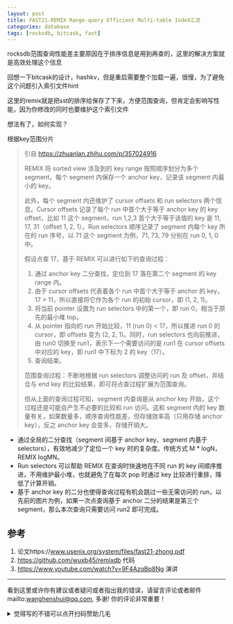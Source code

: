 ```yaml
---
layout: post
title: FAST21-REMIX Range-query Efficient Multi-table IndeX汇总
categories: database
tags: [rocksdb, bitcask, fast]
---
```




rocksdb范围查询性能差主要原因在于排序信息是用到再查的，这里的解决方案就是高效处理这个信息

回想一下bitcask的设计，hashkv，但是重启需要整个加载一遍，很慢，为了避免这个问题引入索引文件hint

这里的remix就是把sst的排序给保存了下来，方便范围查询，但肯定会影响写性能，因为你修改的同时也要维护这个索引文件

<!-- more -->

想法有了，如何实现？

根据key范围分片

> 引自 https://zhuanlan.zhihu.com/p/357024916
>
> REMIX 将 sorted view 涉及到的 key range 按照顺序划分为多个 segment，每个 segment 内保存一个 anchor key，记录该 segment 内最小的 key。
>
> 此外，每个 segment 内还维护了 cursor offsets 和 run selectors 两个信息。Cursor offsets 记录了每个  run 中首个大于等于 anchor key 的 key offset，比如 11 这个 segment，run 1,2,3 首个大于等于该值的 key 是 11, 17, 31（offset 1, 2, 1）。Run selectors 顺序记录了 segment 内每个 key  所在的 run 序号，以 71 这个 segment 为例，71, 73, 79 分别在 run 0, 1, 0 中。
>
> 假设点查 17，基于 REMIX 可以进行如下的查询过程：
>
> 1. 通过 anchor key 二分查找，定位到 17 落在第二个 segment 的 key range 内。
> 2. 由于 cursor offsets 代表着各个 run 中首个大于等于 anchor 的 key，17 > 11，所以直接将它作为各个 run 的初始 cursor，即 (1, 2, 1)。
> 3. 将当前 pointer 设置为 run selectors 中的第一个，即 run 0，相当于原先的最小堆 top。
> 4. 从 pointer 指向的 run 开始比较，11 (run 0) < 17，所以推进 run 0 的 cursor，即 offsets  变为 (2, 2, 1)。同时，run selectors 也向前推进，由 run0 切换至 run1，表示下一个需要访问的是 run1 在  cursor offsets 中对应的 key，即 run1 中下标为 2 的 key（17）。
> 5. 查询结束。
>
> 范围查询过程：不断地根据 run selectors 调整访问的 run 及 offset，并结合与 end key 的比较结果，即可将点查过程扩展为范围查询。
>
> 但从上面的查询过程可知，segment 内查询是从 anchor key 开始，这个过程还是可能会产生不必要的比较和 run 访问。这和 segment 内的 key  数量有关，如果数量多，顺序查询性能差，但存储效率高（只用存储 anchor key），反之 anchor key 会变多，存储开销大。



- 通过全局的二分查找（segment 间基于 anchor key、segment 内基于 selectors），有效地减少了定位一个 key 时的复杂度。传统方式 M * logN，REMIX logMN。
- Run selectors 可以帮助 REMIX 在查询时快速地在不同 run 的 key 间顺序推进，不用维护最小堆，也就避免了在每次 pop 时通过 key 比较进行重排，降低了计算开销。
- 基于 anchor key 的二分也使得查询过程有机会跳过一些无需访问的 run，以先前的图片为例，如果一次点查询基于 anchor 二分的结果是第三个 segment，那么本次查询只需要访问 run2 即可完成。



## 参考

1. 论文https://www.usenix.org/system/files/fast21-zhong.pdf
2. https://github.com/wuxb45/remixdb 代码
3. https://www.youtube.com/watch?v=9F4AzqBp8Ng 演讲


---

看到这里或许你有建议或者疑问或者指出我的错误，请留言评论或者邮件mailto:wanghenshui@qq.com, 多谢!  你的评论非常重要！

<details>
<summary>觉得写的不错可以点开扫码赞助几毛</summary>
<img src="https://wanghenshui.github.io/assets/wepay.png" alt="微信转账">
</details>
